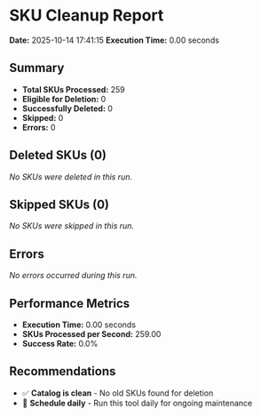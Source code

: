 # SKU Cleanup Report
**Date:** 2025-10-14 17:41:15
    **Execution Time:** 0.00 seconds

## Summary
- **Total SKUs Processed:** 259
- **Eligible for Deletion:** 0
- **Successfully Deleted:** 0
- **Skipped:** 0
- **Errors:** 0

## Deleted SKUs (0)

_No SKUs were deleted in this run._

## Skipped SKUs (0)

_No SKUs were skipped in this run._

## Errors
_No errors occurred during this run._

## Performance Metrics

- **Execution Time:** 0.00 seconds
- **SKUs Processed per Second:** 259.00
- **Success Rate:** 0.0%

## Recommendations

- ✅ **Catalog is clean** - No old SKUs found for deletion
- 📅 **Schedule daily** - Run this tool daily for ongoing maintenance
